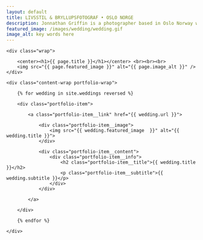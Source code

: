 ```yaml
---
layout: default
title: LIVSSTIL & BRYLLUPSFOTOGRAF • OSLO NORGE
description: Jonnathan Griffin is a photographer based in Oslo Norway who focuses on landscape and nature photography.
featured_image: /images/wedding/wedding.gif
image_alt: key words here
---
```


<section class="intro">

	<div class="wrap">

		<center><h1>{{ page.title }}</h1></center> <br><br><br>
		<img src="{{ page.featured_image }}" alt="{{ page.image_alt }}" />
	</div>


</section>

<section class="portfolio">

	<div class="content-wrap portfolio-wrap">

		{% for wedding in site.weddings reversed %}

		<div class="portfolio-item">

			<a class="portfolio-item__link" href="{{ wedding.url }}">

				<div class="portfolio-item__image">
					<img src="{{ wedding.featured_image  }}" alt="{{ wedding.title }}">
				</div>

				<div class="portfolio-item__content">
					<div class="portfolio-item__info">
						<h2 class="portfolio-item__title">{{ wedding.title }}</h2>
						<p class="portfolio-item__subtitle">{{ wedding.subtitle }}</p>
					</div>
				</div>

			</a>

		</div>

		{% endfor %}

	</div>

</section>
